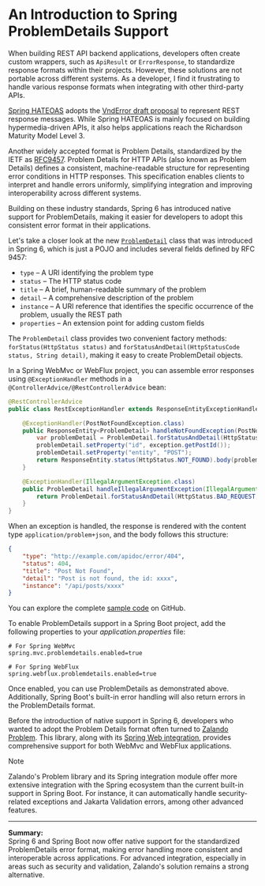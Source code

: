 # An Introduction to Spring ProblemDetails Support
When building REST API backend applications, developers often create custom wrappers, such as `ApiResult` or `ErrorResponse`, to standardize response formats within their projects. However, these solutions are not portable across different systems. As a developer, I find it frustrating to handle various response formats when integrating with other third-party APIs.

[Spring HATEOAS](https://spring.io/projects/spring-hateoas) adopts the [VndError draft proposal](https://github.com/blongden/vnd.error) to represent REST response messages. While Spring HATEOAS is mainly focused on building hypermedia-driven APIs, it also helps applications reach the Richardson Maturity Model Level 3.

Another widely accepted format is Problem Details, standardized by the IETF as [RFC9457](https://www.rfc-editor.org/rfc/rfc9457.html). Problem Details for HTTP APIs (also known as Problem Details) defines a consistent, machine-readable structure for representing error conditions in HTTP responses. This specification enables clients to interpret and handle errors uniformly, simplifying integration and improving interoperability across different systems.

Building on these industry standards, Spring 6 has introduced native support for ProblemDetails, making it easier for developers to adopt this consistent error format in their applications.

Let's take a closer look at the new [`ProblemDetail`](https://docs.spring.io/spring-framework/docs/current/javadoc-api/org/springframework/http/ProblemDetail.html) class that was introduced in Spring 6, which is just a POJO and includes several fields defined by RFC 9457:

* `type` – A URI identifying the problem type
* `status` – The HTTP status code
* `title` – A brief, human-readable summary of the problem
* `detail` – A comprehensive description of the problem
* `instance` – A URI reference that identifies the specific occurrence of the problem, usually the REST path
* `properties` – An extension point for adding custom fields

The `ProblemDetail` class provides two convenient factory methods: `forStatus(HttpStatus status)` and `forStatusAndDetail(HttpStatusCode status, String detail)`, making it easy to create ProblemDetail objects.

In a Spring WebMvc or WebFlux project, you can assemble error responses using `@ExceptionHandler` methods in a `@ControllerAdvice/@RestControllerAdvice` bean:

```java
@RestControllerAdvice
public class RestExceptionHandler extends ResponseEntityExceptionHandler {

    @ExceptionHandler(PostNotFoundException.class)
    public ResponseEntity<ProblemDetail> handleNotFoundException(PostNotFoundException exception) {
        var problemDetail = ProblemDetail.forStatusAndDetail(HttpStatus.NOT_FOUND, exception.getMessage());
        problemDetail.setProperty("id", exception.getPostId());
        problemDetail.setProperty("entity", "POST");
        return ResponseEntity.status(HttpStatus.NOT_FOUND).body(problemDetail);
    }

    @ExceptionHandler(IllegalArgumentException.class)
    public ProblemDetail handleIllegalArgumentException(IllegalArgumentException exception) {
        return ProblemDetail.forStatusAndDetail(HttpStatus.BAD_REQUEST, exception.getMessage());
    }
}
```

When an exception is handled, the response is rendered with the content type `application/problem+json`, and the body follows this structure:

```json
{
    "type": "http://example.com/apidoc/error/404",
    "status": 404,
    "title": "Post Not Found",
    "detail": "Post is not found, the id: xxxx",
    "instance": "/api/posts/xxxx"
}
```
You can explore the complete [sample code](https://github.com/hantsy/spring6-sandbox/tree/master/problem-details) on GitHub.

To enable ProblemDetails support in a Spring Boot project, add the following properties to your *application.properties* file:

```properties
# For Spring WebMvc
spring.mvc.problemdetails.enabled=true

# For Spring WebFlux
spring.webflux.problemdetails.enabled=true
```

Once enabled, you can use ProblemDetails as demonstrated above. Additionally, Spring Boot's built-in error handling will also return errors in the ProblemDetails format.

Before the introduction of native support in Spring 6, developers who wanted to adopt the Problem Details format often turned to [Zalando Problem](https://github.com/zalando/problem). This library, along with its [Spring Web integration](https://github.com/zalando/problem-spring-web), provides comprehensive support for both WebMvc and WebFlux applications.

> [!NOTE]
> Zalando's Problem library and its Spring integration module offer more extensive integration with the Spring ecosystem than the current built-in support in Spring Boot. For instance, it can automatically handle security-related exceptions and Jakarta Validation errors, among other advanced features.

---

**Summary:**  
Spring 6 and Spring Boot now offer native support for the standardized ProblemDetails error format, making error handling more consistent and interoperable across applications. For advanced integration, especially in areas such as security and validation, Zalando's solution remains a strong alternative.
